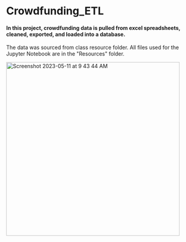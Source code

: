 # Crowdfunding_ETL

#### In this project, crowdfunding data is pulled from excel spreadsheets, cleaned, exported, and loaded into a database. 
The data was sourced from class resource folder. All files used for the Jupyter Notebook are in the "Resources" folder.


<img width="465" alt="Screenshot 2023-05-11 at 9 43 44 AM" src="https://github.com/anthonybpino/Crowdfunding_ETL/assets/112681621/127127d3-f8be-4253-aaea-20b5cf213644">


